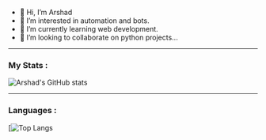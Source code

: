 - 👋 Hi, I’m Arshad
- 👀 I’m interested in automation and bots.
- 🌱 I’m currently learning web development.
- 💞️ I’m looking to collaborate on python projects...

<hr>


### My Stats :

![Arshad's GitHub stats](https://github-readme-stats.vercel.app/api?username=Arshad-02&show_icons=true&theme=midnight-purple)

<hr>

### Languages :

[![Top Langs](https://github-readme-stats.vercel.app/api/top-langs/?username=Arshad-02&langs_count=8&theme=midnight-purple)





<!---
Arshad-02/Arshad-02 is a ✨ special ✨ repository because its `README.md` (this file) appears on your GitHub profile.
You can click the Preview link to take a look at your changes.
--->

